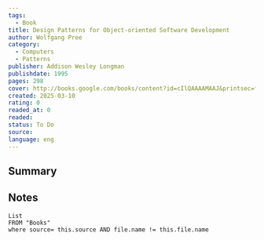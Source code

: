 ```yaml
---
tags:
  - Book
title: Design Patterns for Object-oriented Software Development
author: Wolfgang Pree
category:
  - Computers
  - Patterns
publisher: Addison Wesley Longman
publishdate: 1995
pages: 298
cover: http://books.google.com/books/content?id=cIlQAAAAMAAJ&printsec=frontcover&img=1&zoom=1&source=gbs_api
created: 2025-03-10
rating: 0
readed_at: 0
readed: 
status: To Do
source: 
language: eng
---
```

## Summary


## Notes
```dataview
List 
FROM "Books"
where source= this.source AND file.name != this.file.name
```